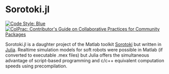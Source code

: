 # Sorotoki.jl

[![Code Style: Blue](https://img.shields.io/badge/code%20style-blue-4495d1.svg)](https://github.com/invenia/BlueStyle)
[![ColPrac: Contributor's Guide on Collaborative Practices for Community Packages](https://img.shields.io/badge/ColPrac-Contributor's%20Guide-blueviolet)](https://github.com/SciML/ColPrac)


Sorotoki.jl is a daughter project of the Matlab toolkit [Sorotoki](https://github.com/BJCaasenbrood/SorotokiCode) but written in [Julia](https://julialang.org/). Realtime simulation models for soft robots were possible in Matlab (if converted to executable .mex files) but Julia offers the simultaneous advantage of script-based programming and c/c++ equivalent computation speeds using precompilation. 
